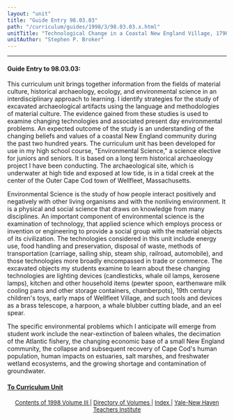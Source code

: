 ```yaml
---
layout: "unit"
title: "Guide Entry 98.03.03"
path: "/curriculum/guides/1998/3/98.03.03.x.html"
unitTitle: "Technological Change in a Coastal New England Village, 1790-1990 -- The Duck Creek Harbor Site, Wellfleet, Massachusetts"
unitAuthor: "Stephen P. Broker"
---
```

<body>
 <p>
 </p>
 <hr/>
 <h4>
  Guide Entry to 98.03.03:
 </h4>
 This curriculum unit brings together information from the fields of material culture, historical archaeology, ecology, and environmental science in an interdisciplinary approach to learning.  I identify strategies for the study of excavated archaeological artifacts using the language and methodologies of material culture.  The evidence gained from these studies is used to examine changing technologies and associated present day environmental problems.  An expected outcome of the study is an understanding of the changing beliefs and values of a coastal New England community during the past two hundred years.  The curriculum unit has been developed for use in my high school course, "Environmental Science," a science elective for juniors and seniors.  It is based on a long term historical archaeology project I have been conducting.  The archaeological site, which is underwater at high tide and exposed at low tide, is in a tidal creek at the center of the Outer Cape Cod town of Wellfleet, Massachusetts.
 <p>
  Environmental Science is the study of how people interact positively and negatively with other living organisms and with the nonliving environment.  It is a physical and social science that draws on knowledge from many disciplines.  An important component of environmental science is the examination of technology, that applied science which employs process or invention or engineering to provide a social group with the material objects of its civilization.  The technologies considered in this unit include energy use, food handling and preservation, disposal of waste, methods of transportation (carriage, sailing ship, steam ship, railroad, automobile), and those technologies more broadly encompassed in trade or commerce.  The excavated objects my students examine to learn about these changing technologies are lighting devices (candlesticks, whale oil lamps, kerosene lamps), kitchen and other household items (pewter spoon, earthenware milk cooling pans and other storage containers, chamberpots), 19th century children's toys, early maps of Wellfleet Village, and such tools and devices as a brass telescope, a harpoon, a whale blubber cutting blade, and an eel spear.
 </p>
 <p>
  The specific environmental problems which I anticipate will emerge from student work include the near-extinction of baleen whales, the decimation of the Atlantic fishery, the changing economic base of a small New England community, the collapse and subsequent recovery of Cape Cod's human population, human impacts on estuaries, salt marshes, and freshwater wetland ecosystems, and the growing shortage and contamination of groundwater.
 </p>
 <p>
 </p>
 <p>
 </p>
 <h4>
  <a href="../../../units/1998/3/98.03.03.x.html">
   To Curriculum Unit
  </a>
 </h4>
 <center>
  <font size="-1">
   <a href="../../../units/1998/3/">
    Contents of 1998 Volume III
   </a>
   |
   <a href="../../../units/">
    Directory of Volumes
   </a>
   |
   <a href="../../../indexes/">
    Index
   </a>
   |
   <a href="../../../../">
    Yale-New Haven Teachers Institute
   </a>
  </font>
 </center>
</body>